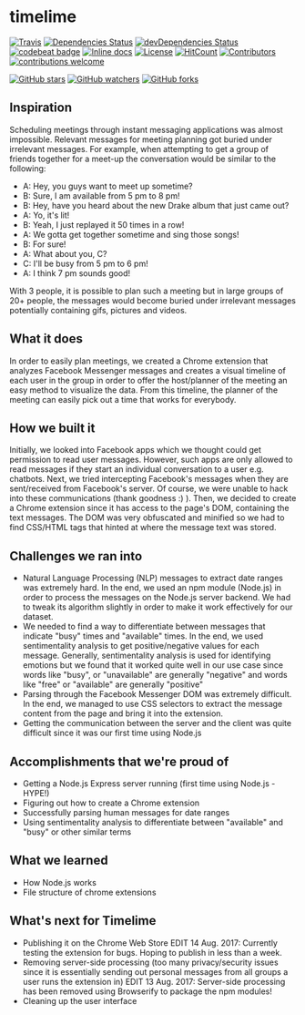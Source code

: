 # timelime
[![Travis](https://img.shields.io/travis/froothacks/timelime.svg)](https://travis-ci.org/froothacks/timelime)
[![Dependencies Status](https://david-dm.org/froothacks/timelime.svg)](https://david-dm.org/froothacks/timelime)
[![devDependencies Status](https://david-dm.org/froothacks/timelime/dev-status.svg)](https://david-dm.org/froothacks/timelime?type=dev)
[![codebeat badge](https://codebeat.co/badges/6d8c5e9a-42af-4c85-a819-61c8a2aa1def)](https://codebeat.co/projects/github-com-froothacks-timelime-master)
[![Inline docs](http://inch-ci.org/github/froothacks/timelime.svg?branch=master)](http://inch-ci.org/github/froothacks/timelime)
[![License](https://img.shields.io/github/license/froothacks/timelime.svg?&label=License)](https://github.com/froothacks/timelime/blob/master/LICENSE)
[![HitCount](https://hitt.herokuapp.com/{froothacks}/{timelime}.svg)](https://github.com/{froothacks}/{timelime})
[![Contributors](https://img.shields.io/github/contributors/froothacks/timelime.svg)](https://github.com/froothacks/timelime)
[![contributions welcome](https://img.shields.io/badge/contributions-welcome-brightgreen.svg?style=flat)](https://github.com/froothacks/timelime/issues)



[![GitHub stars](https://img.shields.io/github/stars/froothacks/timelime.svg?style=social&label=Star)](https://github.com/froothacks/timelime)
[![GitHub watchers](https://img.shields.io/github/watchers/froothacks/timelime.svg?style=social&label=Watch)](https://github.com/froothacks/timelime)
[![GitHub forks](https://img.shields.io/github/forks/froothacks/timelime.svg?style=social&label=Fork)](https://github.com/froothacks/timelime)

## Inspiration
Scheduling meetings through instant messaging applications was almost impossible. Relevant messages for meeting planning got buried under irrelevant messages. For example, when attempting to get a group of friends together for a meet-up the conversation would be similar to the following:

- A: Hey, you guys want to meet up sometime? 
- B: Sure, I am available from 5 pm to 8 pm! 
- B: Hey, have you heard about the new Drake album that just came out?
- A: Yo, it's lit!
- B: Yeah, I just replayed it 50 times in a row!
- A: We gotta get together sometime and sing those songs!
- B: For sure!
- A: What about you, C?
- C: I'll be busy from 5 pm to 6 pm!
- A: I think 7 pm sounds good!

With 3 people, it is possible to plan such a meeting but in large groups of 20+ people, the messages would become buried under irrelevant messages potentially containing gifs, pictures and videos.

## What it does
In order to easily plan meetings, we created a Chrome extension that analyzes Facebook Messenger messages and creates a visual timeline of each user in the group in order to offer the host/planner of the meeting an easy method to visualize the data. From this timeline, the planner of the meeting can easily pick out a time that works for everybody. 

## How we built it
Initially, we looked into Facebook apps which we thought could get permission to read user messages. However, such apps are only allowed to read messages if they start an individual conversation to a user e.g. chatbots. Next, we tried intercepting Facebook's messages when they are sent/received from Facebook's server. Of course, we were unable to hack into these communications (thank goodness :) ). Then, we decided to create a Chrome extension since it has access to the page's DOM, containing the text messages. The DOM was very obfuscated and minified so we had to find CSS/HTML tags that hinted at where the message text was stored. 

## Challenges we ran into
* Natural Language Processing (NLP) messages to extract date ranges was extremely hard. In the end, we used an npm module (Node.js) in order to process the messages on the Node.js server backend. We had to tweak its algorithm slightly in order to make it work effectively for our dataset. 
* We needed to find a way to differentiate between messages that indicate "busy" times and "available" times. In the end, we used sentimentality analysis to get positive/negative values for each message. Generally, sentimentality analysis is used for identifying emotions but we found that it worked quite well in our use case since words like "busy", or "unavailable" are generally "negative" and words like "free" or "available" are generally "positive"
* Parsing through the Facebook Messenger DOM was extremely difficult. In the end, we managed to use CSS selectors to extract the message content from the page and bring it into the extension. 
* Getting the communication between the server and the client was quite difficult since it was our first time using Node.js

## Accomplishments that we're proud of
* Getting a Node.js Express server running (first time using Node.js - HYPE!)
* Figuring out how to create a Chrome extension
* Successfully parsing human messages for date ranges
* Using sentimentality analysis to differentiate between "available" and "busy" or other similar terms

## What we learned
* How Node.js works
* File structure of chrome extensions

## What's next for Timelime
* Publishing it on the Chrome Web Store
    EDIT 14 Aug. 2017: Currently testing the extension for bugs. Hoping to publish in less than a week. 
* Removing server-side processing (too many privacy/security issues since it is essentially sending out personal messages from all groups a user runs the extension in)
    EDIT 13 Aug. 2017: Server-side processing has been removed using Browserify to package the npm modules!
* Cleaning up the user interface
